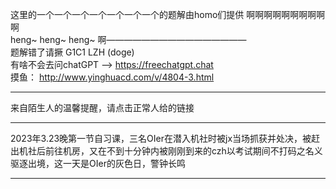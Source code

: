 这里的一个一个一个一个一个一个一个的题解由homo们提供 啊啊啊啊啊啊啊啊啊啊   
heng~ heng~ heng~ 啊————————————————   
题解错了请撅 G1C1  LZH   (doge)    
有啥不会去问chatGPT --> https://freechatgpt.chat   
摸鱼： http://www.yinghuacd.com/v/4804-3.html     

---

来自陌生人的温馨提醒，请点击正常人给的链接

---

2023年3.23晚第一节自习课，三名OIer在潜入机社时被jx当场抓获并处决，被赶出机社后前往机房，又在不到十分钟内被刚刚到来的czh以考试期间不打码之名义驱逐出境，这一天是OIer的灰色日，警钟长鸣  

---
